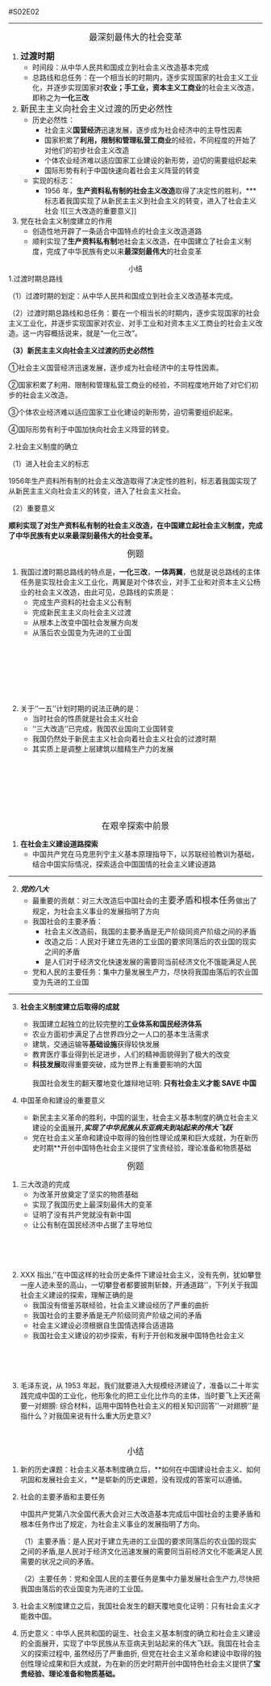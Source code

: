 #S02E02


---



<center><big>最深刻最伟大的社会变革</center></big>

1. <big>**过渡时期**</big>
	- 时间段：从中华人民共和国成立到社会主义改造基本完成
	- 总路线和总任务：在一个相当长的时期内，逐步实现国家的社会主义工业化，并逐步实现国家对**农业；手工业，资本主义工商业**的社会主义改造，即称之为**一化三改**
2. <big>新民主主义向社会主义过渡的历史必然性</big>
	- 历史必然性：
		- 社会主义**国营经济**迅速发展，逐步成为社会经济中的主导性因素
		- 国家积累了**利用，限制和管理私营工商业**的经验，不同程度的开始了对他们的初步社会主义改造
		- 个体农业经济难以适应国家工业建设的新形势，迫切的需要组织起来
		- 国际形势有利于中国快速向着社会主义阵营的转变
	- 实现的标志：
		- 1956 年，**生产资料私有制的社会主义改造**取得了决定性的胜利，***标志着我国实现了从新民主主义到社会主义的转变，进入了社会主义社会
	![[三大改造的重要意义]]
3. 党在社会主义制度建立的作用
	- 创造性地开辟了一条适合中国特点的社会主义改造道路
	- 顺利实现了**生产资料私有制**地社会主义改造，在中国建立了社会主义制度，完成了中华民族有史以来**最深刻最伟大**的社会变革


<center>小结</center>
1.过渡时期总路线

（1）过渡时期的划定：从中华人民共和国成立到社会主义改造基本完成。

（2）过渡时期总路线和总任务：要在一个相当长的时期内，逐步实现国家的社会主义工业化，并逐步实现国家对农业、对手工业和对资本主义工商业的社会主义改造。这一内容概括说来，就是“一化三改”。

**（3）新民主主义向社会主义过渡的历史必然性**

①社会主义国营经济迅速发展，逐步成为社会经济中的主导性因素。

②国家积累了利用、限制和管理私营工商业的经验，不同程度地开始了对它们初步的社会主义改造。

③个体农业经济难以适应国家工业化建设的新形势，迫切需要组织起来。

④国际形势有利于中国加快向社会主义阵营的转变。

2.社会主义制度的确立

（1）进入社会主义的标志

1956年生产资料所有制的社会主义改造取得了决定性的胜利，标志着我国实现了从新民主主义向社会主义的转变，进入了社会主义社会。

（2）重要意义

**顺利实现了对生产资料私有制的社会主义改造，在中国建立起社会主义制度，完成了中华民族有史以来最深刻最伟大的社会变革。**




<center><big>例题</center></big>


1. 我国过渡时期总路线的特点是，**一化三改**，**一体两翼**，也就是说总路线的主体任务是实现社会主义工业化，两翼是对个体农业，对手工业和对资本主义公杨业的社会主义改造，由此可见，总路线的实质是：
	- 完成生产资料的社会主义公有制
	- 完成新民主主义向社会主义过渡
	- 从根本上改变中国社会发展方向发
	- 从落后农业国变为先进的工业国

<br><br><br><br><br><br>

2. 关于‘‘一五’’计划时期的说法正确的是：
	- 当时社会的性质就是社会主义社会
	- ‘‘三大改造’’已完成，我国农业国向工业国转变
	- 我国仍然处于新民主主义社会向着社会主义社会的过渡时期
	- 其实质上是调整上层建筑以醋精生产力的发展

<br><br><br><br><br><br>




<center><big>在艰辛探索中前景</center></big>

1. **在社会主义建设道路探索**
	- 中国共产党在马克思列宁主义基本原理指导下，以苏联经验教训为基础，结合中国实际情况，探索适合中国国情的社会主义建设道路
---
2. ***党的八大***
	- 最重要的贡献：对三大改造后中国社会的<big>主要矛盾和根本任务</big>做出了规定，为社会主义事业的发展指明了方向
	- 我国社会的主要矛盾：
		- 社会主义改造前，我国的主要矛盾是无产阶级同资产阶级之间的矛盾
		- 改造之后：人民对于建立先进的工业国的要求同落后的农业国的现实之间的矛盾
		- 是人们对于经济文化快速发展的需要同当前经济文化不饿能满足人民
	- 党和人民的主要任务：集中力量发展生产力，尽快将我国由落后的农业国变为先进的工业国
---
3. **社会主义制度建立后取得的成就**
	- 我国建立起独立的比较完整的**工业体系和国民经济体系**
	- 农业方面初步满足了占世界四分之一人口的基本生活需求
	- 建筑，交通运输等**基础设施**获得较快发展
	- 教育医疗事业得到长足进步，人们的精神面貌得到了极大的改变
	- **科技发展**取得重要突破，成为世界上有重要影响的大国
	<br><br>
	我国社会发生的翻天覆地变化雄辩地证明: **只有社会主义才能 SAVE 中国**

4. 中国革命和建设的重要意义
	- 新民主主义革命的胜利，中国的诞生，社会主义基本制度的确立社会主义建设的全面展开,***实现了中华民族从东亚病夫到站起来的伟大飞跃***
	- 党在社会主义革命和建设中取得的独创性理论成果和巨大成就，为在新历史时期**开创中国特色社会主义提供了宝贵经验，理论准备和物质基础

<center><big>例题</center></big>


1. 三大改造的完成
	- 为改革开放奠定了坚实的物质基础
	- 实现了我国历史上最深刻最伟大的变革
	- 证明了没有共产党就没有新中国
	- 让公有制在国民经济中占据了主导地位

<br><br><br>

2. XXX 指出,''在中国这样的社会历史条件下建设社会主义，没有先例，犹如攀登一座人迹未至的高山，一切攀登者都要披荆斩棘，开通道路''，下列关于我国社会主义建设的探索，理解正确的是
	- 我国没有借鉴苏联经验，社会主义建设经历了严重的曲折
	- 我国社会的主要矛盾是无产阶级同资产阶级之间的矛盾
	- 社会主义建设必须根据自生国情选择合适道路
	- 我国社会主义建设的初步探索，有利于开创和发展中国特色社会主义

<br><br><br>

3. 毛泽东说，从 1953 年起，我们就要进入大规模经济建设了，准备以二十年实践完成中国的工业化，他形象化的把工业化比作鸟的主体，当时要飞上天还需要一对翅膀: 综合材料，运用中国特色社会主义的相关知识回答''一对翅膀''是指什么？对我国来说有什么重大历史意义?
<br><br><br> 



<center><big>小结</center></big>

1. 新的历史课题：社会主义基本制度确立后，**如何在中国建设社会主义、如何巩固和发展社会主义，**是崭新的历史课题，没有现成的答案可以遵循。

2. 社会的主要矛盾和主要任务

	中国共产党第八次全国代表大会对三大改造基本完成后中国社会的主要矛盾和根本任务作出了规定，为社会主义事业的发展指明了方向。

	（1）主要矛盾：是人民对于建立先进的工业国的要求同落后的农业国的现实之间的矛盾,是人民对于经济文化迅速发展的需要同当前经济文化不能满足人民需要的状况之间的矛盾。

	（2）主要任务：党和全国人民的主要任务是集中力量发展社会生产力,尽快把我国由落后的农业国变为先进的工业国。

3. 社会主义制度建立之后，我国社会发生的翻天覆地变化证明：只有社会主义才能救中国。

4. 历史意义：中华人民共和国的诞生、社会主义基本制度的确立和社会主义建设的全面展开，实现了中华民族从东亚病夫到站起来的伟大飞跃。我国在社会主义的探索过程中, 虽然经历了严重曲折, 但党在社会主义革命和建设中取得的独创性理论成果和巨大成就，为在新的历史时期开创中国特色社会主义提供了**宝贵经验、理论准备和物质基础。**
